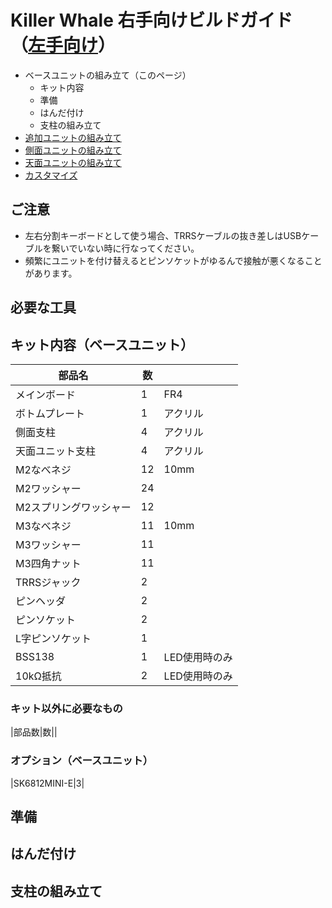 # Killer Whale 右手向けビルドガイド（[左手向け](README_L.md)）

- ベースユニットの組み立て（このページ）
  - キット内容
  - 準備
  - はんだ付け
  - 支柱の組み立て
- [追加ユニットの組み立て](左手用/追加ユニット.md)
- [側面ユニットの組み立て](README_SIDE.md)
- [天面ユニットの組み立て](README_TOP.md)
- [カスタマイズ](README_CUSTOM.md)

## ご注意
- 左右分割キーボードとして使う場合、TRRSケーブルの抜き差しはUSBケーブルを繋いでいない時に行なってください。
- 頻繁にユニットを付け替えるとピンソケットがゆるんで接触が悪くなることがあります。

## 必要な工具


## キット内容（ベースユニット）
|部品名|数||
|-|-|-|
|メインボード|1|FR4|
|ボトムプレート|1|アクリル|
|側面支柱|4|アクリル|
|天面ユニット支柱|4|アクリル|
|M2なべネジ|12|10mm|
|M2ワッシャー|24||
|M2スプリングワッシャー|12||
|M3なべネジ|11|10mm|
|M3ワッシャー|11||
|M3四角ナット|11||
|TRRSジャック|2||
|ピンヘッダ|2||
|ピンソケット|2||
|L字ピンソケット|1||
|BSS138|1|LED使用時のみ|
|10kΩ抵抗|2|LED使用時のみ|

### キット以外に必要なもの
|部品数|数||

### オプション（ベースユニット）
|SK6812MINI-E|3|


## 準備
## はんだ付け
## 支柱の組み立て


